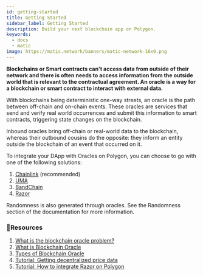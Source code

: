 ```yaml
---
id: getting-started
title: Getting Started
sidebar_label: Getting Started
description: Build your next blockchain app on Polygon.
keywords:
  - docs
  - matic
image: https://matic.network/banners/matic-network-16x9.png 
---
```


**Blockchains or Smart contracts can't access data from outside of their network and there is often needs to access information from the outside world that is relevant to the contractual agreement. An oracle is a way for a blockchain or smart contract to interact with external data.**

With blockchains being deterministic one-way streets, an oracle is the path between off-chain and on-chain events. These oracles are services that send and verify real world occurrences and submit this information to smart contracts, triggering state changes on the blockchain.

Inbound oracles bring off-chain or real-world data to the blockchain, whereas their outbound cousins do the opposite: they inform an entity outside the blockchain of an event that occurred on it.

To integrate your DApp with Oracles on Polygon, you can choose to go with one of the following solutions:

1. [Chainlink](chainlink) (recommended)
2. [UMA](optimisticoracle.md)
2. [BandChain](bandchain)
3. [Razor](razor)

Randomness is also generated through oracles. See the Randomness section of the documentation for more information. 


### **:scroll:Resources**

1. [What is the blockchain oracle problem?](https://blog.chain.link/what-is-the-blockchain-oracle-problem/)
1. [What is Blockchain Oracle](https://cryptobriefing.com/what-is-blockchain-oracle/)
2. [Types of Blockchain Oracle](https://blockchainhub.net/blockchain-oracles/)
3. [Tutorial: Getting decentralized price data](https://docs.chain.link/docs/get-the-latest-price)
4. [Tutorial: How to integrate Razor on Polygon](https://docs.razor.network/tutorial/matic/)
